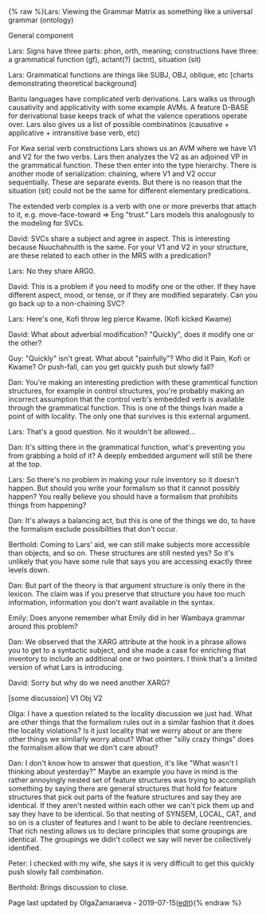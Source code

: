 {% raw %}Lars: Viewing the Grammar Matrix as something like a universal grammar
(ontology)

General component

Lars: Signs have three parts: phon, orth, meaning; constructions have
three: a grammatical function (gf), actant(?) (actnt), situation (sit)

Lars: Grammatical functions are things like SUBJ, OBJ, oblique, etc
\[charts demonstrating theoretical background\]

Bantu languages have complicated verb derivations. Lars walks us through
causativity and applicativity with some example AVMs. A feature D-BASE
for derivational base keeps track of what the valence operations operate
over. Lars also gives us a list of possible combinatinos (causative +
applicative + intransitive base verb, etc)

For Kwa serial verb constructions Lars shows us an AVM where we have V1
and V2 for the two verbs. Lars then analyzes the V2 as an adjoined VP in
the grammatical function. These then enter into the type hierarchy.
There is another mode of serialization: chaining, where V1 and V2 occur
sequentially. These are separate events. But there is no reason that the
situation (sit) could not be the same for different elementary
predications.

The extended verb complex is a verb with one or more preverbs that
attach to it, e.g. move-face-toward =&gt; Eng "trust." Lars models this
analogously to the modeling for SVCs.

David: SVCs share a subject and agree in aspect. This is interesting
because Nuuchahnulth is the same. For your V1 and V2 in your structure,
are these related to each other in the MRS with a predication?

Lars: No they share ARG0.

David: This is a problem if you need to modify one or the other. If they
have different aspect, mood, or tense, or if they are modified
separately. Can you go back up to a non-chaining SVC?

Lars: Here's one, Kofi throw leg pierce Kwame. (Kofi kicked Kwame)

David: What about adverbial modification? "Quickly", does it modify one
or the other?

Guy: "Quickly" isn't great. What about "painfully"? Who did it Pain,
Kofi or Kwame? Or push-fall, can you get quickly push but slowly fall?

Dan: You're making an interesting prediction with these grammtical
function structures, for example in control structures, you're probably
making an incorrect assumption that the control verb's embedded verb is
available through the grammatical function. This is one of the things
Ivan made a point of with locality. The only one that survives is this
external argument.

Lars: That's a good question. No it wouldn't be allowed...

Dan: It's sitting there in the grammatical function, what's preventing
you from grabbing a hold of it? A deeply embedded argument will still be
there at the top.

Lars: So there's no problem in making your rule inventory so it doesn't
happen. But should you write your formalism so that it cannot possibly
happen? You really believe you should have a formalism that prohibits
things from happening?

Dan: It's always a balancing act, but this is one of the things we do,
to have the formalism exclude possibilities that don't occur.

Berthold: Coming to Lars' aid, we can still make subjects more
accessible than objects, and so on. These structures are still nested
yes? So it's unlikely that you have some rule that says you are
accessing exactly three levels down.

Dan: But part of the theory is that argument structure is only there in
the lexicon. The claim was if you preserve that structure you have too
much information, information you don't want available in the syntax.

Emily: Does anyone remember what Emily did in her Wambaya grammar around
this problem?

Dan: We observed that the XARG attribute at the hook in a phrase allows
you to get to a syntactic subject, and she made a case for enriching
that inventory to include an additional one or two pointers. I think
that's a limited version of what Lars is introducing.

David: Sorry but why do we need another XARG?

\[some discussion\] V1 Obj V2

Olga: I have a question related to the locality discussion we just had.
What are other things that the formalism rules out in a similar fashion
that it does the locality violations? Is it just locality that we worry
about or are there other things we similarly worry about? What other
"silly crazy things" does the formalism allow that we don't care about?

Dan: I don't know how to answer that question, it's like "What wasn't I
thinking about yesterday?" Maybe an example you have in mind is the
rather annoyingly nested set of feature structures was trying to
accomplish something by saying there are general structures that hold
for feature structures that pick out parts of the feature structures and
say they are identical. If they aren't nested within each other we can't
pick them up and say they have to be identical. So that nesting of
SYNSEM, LOCAL, CAT, and so on is a cluster of features and I want to be
able to declare reentrencies. That rich nesting allows us to declare
principles that some groupings are identical. The groupings we didn't
collect we say will never be collectively identified.

Peter: I checked with my wife, she says it is very difficult to get this
quickly push slowly fall combination.

Berthold: Brings discussion to close.

Page last updated by OlgaZamaraeva - 2019-07-15([edit](https://github.com/delph-in/docs/wiki/CambridgeKwaBantu/_edit)){% endraw %}